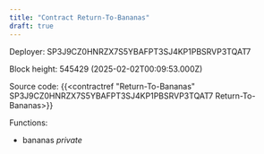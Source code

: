 ```yaml
---
title: "Contract Return-To-Bananas"
draft: true
---
```

Deployer: SP3J9CZ0HNRZX7S5YBAFPT3SJ4KP1PBSRVP3TQAT7


 



Block height: 545429 (2025-02-02T00:09:53.000Z)

Source code: {{<contractref "Return-To-Bananas" SP3J9CZ0HNRZX7S5YBAFPT3SJ4KP1PBSRVP3TQAT7 Return-To-Bananas>}}

Functions:

* bananas _private_
